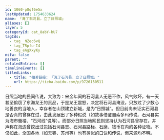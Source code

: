 ```yaml
---
id: 1060-p0qf6e5x
lastUpdated: 1754633624
name: 「淹了石河县，立了日照城」
aliases: []
layer: 5
categoryId: cat_8abY-bU7
tagIds:
  - tag__NZec6vQ
  - tag_TRpfu-I4
  - tag_eAgXxyKy
nsfw: false
parent: ""
relatedEntries: []
timelineEvents: []
titledLinks:
  - title: "相关链接: 「淹了石河县，立了日照城」"
    url: https://tieba.baidu.com/p/9726150511
---
```


日照当地的民间传说，大致为：宋金年间的石河县人无恶不作，风气败坏，有一天甚至偷窃了东海龙王的贡品，于是龙王震怒，决定将石河县淹没，只放过了少数心地善良的当地人，幸存者在山顶建立新城，是为“日照城”。但目前尚未证实石河县是否真的曾存在过，由此发展出了多种假说（如故事借鉴自索多玛传说、石河县实为海市蜃楼、“石河线”说等）。而部分日照当地网民则坚持认为石河县曾存在，并声称在海边曾挖出过包括石河县志、石河县路标、石磨、钱币在内的各种证物。不仅如此，全国各地（如无锡、苏州等）也有类似的口诀和传说，但来源均不明。